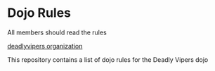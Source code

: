 Dojo Rules
==========

All members should read the rules

[deadlyvipers organization]("https://github.com/deadlyvipers")

This repository contains a list of dojo rules for the Deadly Vipers dojo
